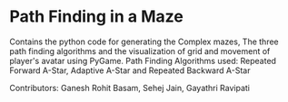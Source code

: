 # Path Finding in a Maze
Contains the python code for generating the Complex mazes, The three path finding algorithms and the visualization of grid and movement of player's avatar using PyGame.
Path Finding Algorithms used: Repeated Forward A-Star, Adaptive A-Star and Repeated Backward A-Star

Contributors:  Ganesh Rohit Basam, Sehej Jain, Gayathri Ravipati

